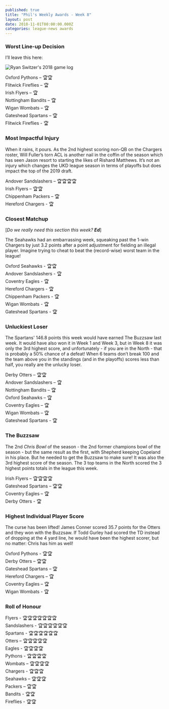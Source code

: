 ```yaml
---
published: true
title: "Phil's Weekly Awards - Week 8"
layout: post
date: 2018-11-01T00:00:00.000Z
categories: league-news awards
---
```


### Worst Line-up Decision  

I’ll leave this here:

![Ryan Switzer's 2018 game log]({{site.baseurl}}/images/switzer-week-8.png)

Oxford Pythons – 🏆🏆  
Flitwick Fireflies – 🏆  
Irish Flyers – 🏆  
Nottingham Bandits – 🏆  
Wigan Wombats – 🏆  
Gateshead Spartans – 🏆  
Flitwick Fireflies - 🏆

### Most Impactful Injury 

When it rains, it pours. As the 2nd highest scoring non-QB on the Chargers roster, Will Fuller’s torn ACL is another nail in the coffin of the season which has seen Jason resort to starting the likes of Rishard Matthews. It’s not an injury which changes the UKD league season in terms of playoffs but does impact the top of the 2019 draft.

Andover Sandslashers – 🏆🏆🏆🏆  
Irish Flyers – 🏆🏆  
Chippenham Packers – 🏆  
Hereford Chargers - 🏆

### Closest Matchup 

[*Do we really need this section this week? **Ed***]

The Seahawks had an embarrassing week, squeaking past the 1-win Chargers by just 3.2 points after a point adjustment for fielding an illegal player. Imagine trying to cheat to beat the (record-wise) worst team in the league!

Oxford Seahawks - 🏆🏆  
Andover Sandslashers - 🏆  
Coventry Eagles - 🏆   
Hereford Chargers - 🏆   
Chippenham Packers - 🏆  
Wigan Wombats - 🏆  
Gateshead Spartans - 🏆  

### Unluckiest Loser 

The Spartans' 146.8 points this week would have earned The Buzzsaw last week. It would have also won it in Week 1 and Week 3, but in Week 8 it was only the 3rd highest score, and unfortunately - if you are in the North - that is probably a 50% chance of a defeat! When 6 teams don’t break 100 and the team above you in the standings (and in the playoffs) scores less than half, you really are the unlucky loser.

Derby Otters – 🏆🏆  
Andover Sandslashers – 🏆  
Nottingham Bandits – 🏆  
Oxford Seahawks – 🏆  
Coventry Eagles – 🏆  
Wigan Wombats – 🏆  
Gateshead Spartans - 🏆  

### The Buzzsaw

The 2nd *Chris Bowl* of the season - the 2nd former champions bowl of the season - but the same result as the first, with Shepherd keeping Copeland in his place. But he needed to get the Buzzsaw to make sure! It was also the 3rd highest score of the season. The 3 top teams in the North scored the 3 highest points totals in the league this week.

Irish Flyers – 🏆🏆🏆🏆  
Gateshead Spartans – 🏆🏆  
Coventry Eagles – 🏆  
Derby Otters - 🏆

### Highest Individual Player Score

The curse has been lifted! James Conner scored 35.7 points for the Otters and they won with the Buzzsaw. If Todd Gurley had scored the TD instead of dropping at the 4 yard line, he would have been the highest scorer, but no matter: Chris has him as well!

Oxford Pythons - 🏆🏆  
Derby Otters – 🏆🏆  
Gateshead Spartans – 🏆  
Hereford Chargers – 🏆  
Coventry Eagles – 🏆  
Wigan Wombats - 🏆  

### Roll of Honour

Flyers - 🏆🏆🏆🏆🏆🏆🏆  
Sandslashers - 🏆🏆🏆🏆🏆🏆  
Spartans - 🏆🏆🏆🏆🏆🏆  
Otters – 🏆🏆🏆🏆🏆  
Eagles - 🏆🏆🏆🏆  
Pythons - 🏆🏆🏆🏆  
Wombats – 🏆🏆🏆🏆     
Chargers - 🏆🏆🏆  
Seahawks – 🏆🏆🏆    
Packers – 🏆🏆  
Bandits - 🏆🏆  
Fireflies - 🏆🏆  
